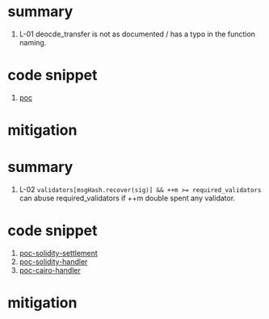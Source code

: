 # summary

1. L-01 deocde_transfer is not as documented / has a typo in the function naming. 

# code snippet

1. [poc](https://github.com/code-423n4/2024-08-chakra/blob/d0d45ae1d26ca1b87034e67180fac07ce9642fd9/solidity/handler/contracts/ERC20CodecV1.sol#L65)

# mitigation

# summary

1. L-02 `validators[msgHash.recover(sig)] && ++m >= required_validators` can abuse required_validators if ++m double spent any validator.

# code snippet

1. [poc-solidity-settlement](https://github.com/code-423n4/2024-08-chakra/blob/d0d45ae1d26ca1b87034e67180fac07ce9642fd9/solidity/settlement/contracts/SettlementSignatureVerifier.sol#L203)
2. [poc-solidity-handler](https://github.com/code-423n4/2024-08-chakra/blob/d0d45ae1d26ca1b87034e67180fac07ce9642fd9/solidity/handler/contracts/SettlementSignatureVerifier.sol#L130)
3. [poc-cairo-handler](https://github.com/code-423n4/2024-08-chakra/blob/d0d45ae1d26ca1b87034e67180fac07ce9642fd9/cairo/handler/src/settlement.cairo#L176)

# mitigation
